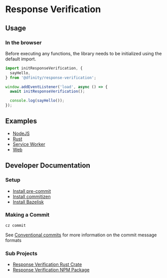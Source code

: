 # Response Verification

## Usage

### In the browser

Before executing any functions, the library needs to be initialized using the default import.

```typescript
import initResponseVerification, {
  sayHello,
} from '@dfinity/response-verification';

window.addEventListener('load', async () => {
  await initResponseVerification();

  console.log(sayHello());
});
```

## Examples

- [NodeJS](./examples/nodejs/README.md)
- [Rust](./examples/rust/README.md)
- [Service Worker](./examples/service-worker/README.md)
- [Web](./examples/web/README.md)

## Developer Documentation

### Setup

- [Install pre-commit](https://pre-commit.com/#installation)
- [Install commitizen](https://commitizen-tools.github.io/commitizen/#installation)
- [Install Bazelisk](https://github.com/bazelbuild/bazelisk)

### Making a Commit

```shell
cz commit
```

See [Conventional commits](https://www.conventionalcommits.org/en/v1.0.0/) for more information on the commit message formats

### Sub Projects

- [Response Verification Rust Crate](./ic-response-verification-rs/README.md)
- [Response Verification NPM Package](./ic-response-verification-ts/README.md)
